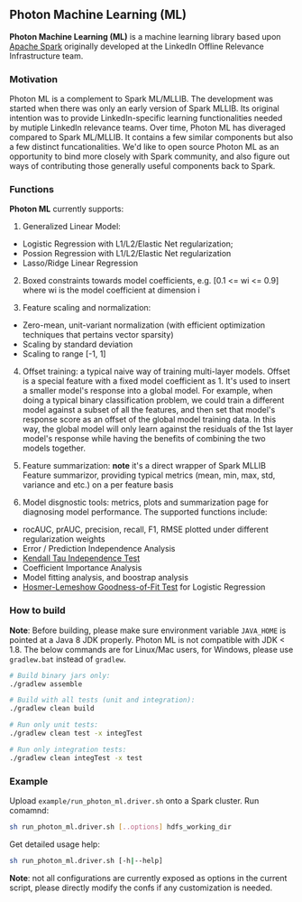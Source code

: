 ## Photon Machine Learning (ML)
**Photon Machine Learning (ML)** is a machine learning library based upon [Apache Spark](http://spark.apache.org/) originally developed at the LinkedIn Offline Relevance Infrastructure team.

### Motivation
Photon ML is a complement to Spark ML/MLLIB. The development was started when there was only an early version of Spark MLLIB. Its original intention was to provide LinkedIn-specific learning functionalities needed by mutiple LinkedIn relevance teams. Over time, Photon ML has diveraged compared to Spark ML/MLLIB. It contains a few similar components but also a few distinct funcationalities. We'd like to open source Photon ML as an opportunity to bind more closely with Spark community, and also figure out ways of contributing those generally useful components back to Spark.

### Functions
**Photon ML** currently supports:

1. Generalized Linear Model:
  * Logistic Regression with L1/L2/Elastic Net regularization;
  * Possion Regression with L1/L2/Elastic Net regularization
  * Lasso/Ridge Linear Regression

2. Boxed constraints towards model coefficients, e.g. [0.1 <= wi <= 0.9] where wi is the model coefficient at dimension i

3. Feature scaling and normalization:
  * Zero-mean, unit-variant normalization (with efficient optimization techniques that pertains vector sparsity)
  * Scaling by standard deviation
  * Scaling to range [-1, 1]

4. Offset training: a typical naive way of training multi-layer models. Offset is a special feature with a fixed model coefficient as 1. It's used to insert a smaller model's response into a global model. For example, when doing a typical binary classification problem, we could train a different model against a subset of all the features, and then set that model's response score as an offset of the global model training data. In this way, the global model will only learn against the residuals of the 1st layer model's response while having the benefits of combining the two models together.

5. Feature summarization: **note** it's a direct wrapper of Spark MLLIB Feature summarizor, providing typical metrics (mean, min, max, std, variance and etc.) on a per feature basis

6. Model disgnostic tools: metrics, plots and summarization page for diagnosing model performance. The supported functions include:
  * rocAUC, prAUC, precision, recall, F1, RMSE plotted under different regularization weights
  * Error / Prediction Independence Analysis
  * [Kendall Tau Independence Test](http://www.itl.nist.gov/div898/software/dataplot/refman1/auxillar/kend_tau.htm)
  * Coefficient Importance Analysis
  * Model fitting analysis, and boostrap analysis
  * [Hosmer-Lemeshow Goodness-of-Fit Test](https://en.wikipedia.org/wiki/Hosmer%E2%80%93Lemeshow_test) for Logistic Regression

### How to build
**Note**: Before building, please make sure environment variable ```JAVA_HOME``` is pointed at a Java 8 JDK properly. Photon ML is not compatible with JDK < 1.8.
The below commands are for Linux/Mac users, for Windows, please use ```gradlew.bat``` instead of ```gradlew```.

```bash
# Build binary jars only:
./gradlew assemble

# Build with all tests (unit and integration):
./gradlew clean build

# Run only unit tests:
./gradlew clean test -x integTest

# Run only integration tests:
./gradlew clean integTest -x test
```
### Example
Upload ```example/run_photon_ml.driver.sh``` onto a Spark cluster.
Run comamnd:
```bash
sh run_photon_ml.driver.sh [..options] hdfs_working_dir
```
Get detailed usage help:
```bash
sh run_photon_ml.driver.sh [-h|--help]
```
**Note**: not all configurations are currently exposed as options in the current script, please directly modify the confs if any customization is needed.